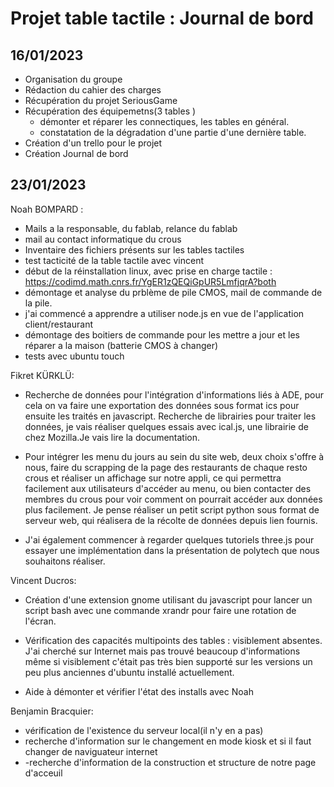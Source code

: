 # Projet table tactile : Journal de bord

## 16/01/2023
* Organisation du groupe
* Rédaction du cahier des charges
* Récupération du projet SeriousGame
* Récupération des équipemetns(3 tables )
    * démonter et réparer les connectiques, les tables en général.
    * constatation de la dégradation d'une partie d'une dernière table.
* Création d'un trello pour le projet
* Création Journal de bord

## 23/01/2023

Noah BOMPARD : 
- Mails a la responsable, du fablab, relance du fablab
- mail au contact informatique du crous 
- Inventaire des fichiers présents sur les tables tactiles 
- test tacticité de la table tactile avec vincent 
- début de la réinstallation linux, avec prise en charge tactile : https://codimd.math.cnrs.fr/YgER1zQEQiGpUR5LmfjqrA?both
- démontage et analyse du prblème de pile CMOS, mail de commande de la pile.
- j'ai commencé a apprendre a utiliser node.js en vue de l'application client/restaurant
- démontage des boitiers de commande pour les mettre a jour et les réparer a la maison (batterie CMOS à changer)
- tests avec ubuntu touch

Fikret KÜRKLÜ: 

- Recherche de données pour l'intégration d'informations liés à ADE, pour cela on va faire une exportation des données sous format ics pour ensuite les traités en javascript. Recherche de librairies pour traiter les données, je vais réaliser quelques essais avec ical.js, une librairie de chez Mozilla.Je vais lire la documentation. 

- Pour intégrer les menu du jours au sein du site web, deux choix s'offre à nous, faire du scrapping de la page des restaurants de chaque resto crous et réaliser un affichage sur notre appli, ce qui permettra facilement aux utilisateurs d'accéder au menu, ou bien contacter des membres du crous pour voir comment on pourrait accéder aux données plus facilement. Je pense réaliser un petit script python sous format de serveur web, qui réalisera de la récolte de données depuis lien fournis.

- J'ai également commencer à regarder quelques tutoriels three.js pour essayer une implémentation dans  la présentation de polytech que nous souhaitons réaliser.

Vincent Ducros:

- Création d'une extension gnome utilisant du javascript pour lancer un script bash avec une commande xrandr pour faire une rotation de l'écran.

- Vérification des capacités multipoints des tables : visiblement absentes. J'ai cherché sur Internet mais pas trouvé beaucoup d'informations même si visiblement c'était pas très bien supporté sur les versions un peu plus anciennes d'ubuntu installé actuellement.

- Aide à démonter et vérifier l'état des installs avec Noah

Benjamin Bracquier:
- vérification de l'existence du serveur local(il n'y en a pas)
- recherche d'information sur le changement en mode kiosk et si il faut changer de naviguateur internet
- -recherche d'information de la construction et structure de notre page d'acceuil